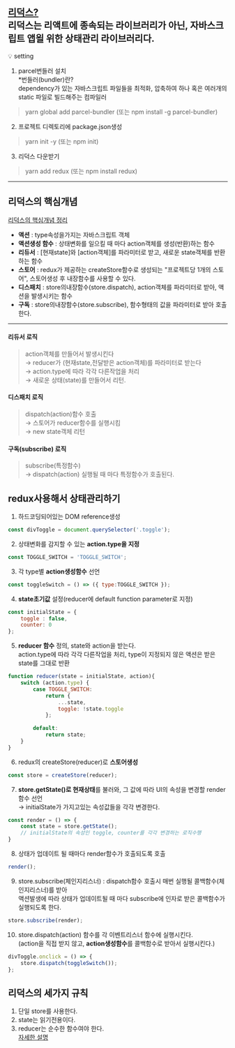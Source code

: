 [리덕스?](https://ko.redux.js.org/introduction/getting-started/)   
리덕스는 리액트에 종속되는 라이브러리가 아닌, 자바스크립트 앱읠 위한 상태관리 라이브러리다.   
---
💡 setting  

1. parcel번들러 설치       
*번들러(bundler)란?    
dependency가 있는 자바스크립트 파일들을 최적화, 압축하여 하나 혹은 여러개의 static 파일로 빌드해주는 컴파일러
>yarn global add parcel-bundler (또는 npm install -g parcel-bundler)

2. 프로젝트 디렉토리에 package.json생성
>yarn init -y (또는  npm init)

3.  리덕스 다운받기
>yarn add redux (또는 npm install redux)
---

## 리덕스의 핵심개념
[리덕스의 핵심개념 정리](https://yina-note.notion.site/react-dd127ec1b4234efabc9c16e15f708c47)

- **액션** : type속성을가지는 자바스크립트 객체
- **액션생성 함수** : 상태변화를 일으킬 때 마다 action객체를 생성(반환)하는 함수
- **리듀서** :  [현재state]와 [action객체]를 파라미터로 받고, 새로운 state객체를 반환하는 함수
- **스토어** : redux가 제공하는 createStore함수로 생성되는 "프로젝트당 1개의 스토어", 스토어생성 후 내장함수를 사용할 수 있다.
- **디스패치** : store의내장함수(store.dispatch), action객체를 파라미터로 받아, 액션을 발생시키는 함수
- **구독** :   store의내장함수(store.subscribe), 함수형태의 값을 파라미터로 받아 호출한다.
---

#### 리듀서 로직
>action객체를 만들어서 발생시킨다    
> → reducer가 (현재state,전달받은 action객체)를 파라미터로 받는다  
> → action.type에 따라 각각 다른작업을 처리   
> → 새로운 상태(state)를 만들어서 리턴.      

#### 디스패치 로직
>dispatch(action)함수 호출    
> → 스토어가 reducer함수를 실행시킴    
> → new state객체 리턴   

#### 구독(subscribe) 로직
>subscribe(특정함수)    
> → dispatch(action) 실행될 때 마다 특정함수가 호출된다.   



## redux사용해서 상태관리하기
1. 하드코딩되어있는 DOM reference생성
```javascript
const divToggle = document.querySelector('.toggle');
```

2. 상태변화를 감지할 수 있는 **action.type을 지정**
```javascript
const TOGGLE_SWITCH = 'TOGGLE_SWITCH';
```

3. 각 type별 **action생성함수** 선언
```javascript
const toggleSwitch = () => ({ type:TOGGLE_SWITCH });
```

4. **state초기값** 설정(reducer에 default function parameter로 지정)
```javascript
const initialState = {
    toggle : false,
    counter: 0
};
``` 

5. **reducer 함수** 정의, state와 action을 받는다.   
   action.type에 따라 각각 다른작업을 처리, type이 지정되지 않은 액션은 받은state를 그대로 반환
```javascript
function reducer(state = initialState, action){
    switch (action.type) {
        case TOGGLE_SWITCH:
            return {
                ...state,
                toggle: !state.toggle
            };
        
        default:
            return state;
    }
}
```

6. redux의 createStore(reducer)로 **스토어생성**
```javascript
const store = createStore(reducer); 
```

7. **store.getState()로 현재상태**를 불러와, 그 값에 따라 UI의 속성을 변경할 render함수 선언   
   → initialState가 가지고있는 속성값들을 각각 변경한다.  
```javascript
const render = () => {
    const state = store.getState();
    // initialState의 속성인 toggle, counter를 각각 변경하는 로직수행 
}
```

8. 상태가 업데이트 될 때마다 render함수가 호출되도록 호출
```javascript
render(); 
```

9. store.subscribe(체인지리스너) : dispatch함수 호출시 매번 실행될 콜백함수(체인지리스너)를 받아       
   액션발생에 따라 상태가 업데이트될 때 마다 subscribe에 인자로 받은 콜백함수가 실행되도록 한다.
```javascript
store.subscribe(render);
```

10. store.dispatch(action) 함수를 각 이벤트리스너 함수에 실행시킨다.    
    (action을 직접 받지 않고, **action생성함수**를 콜백함수로 받아서 실행시킨다.)
```javascript
divToggle.onclick = () => {
    store.dispatch(toggleSwitch());
};
```


## 리덕스의 세가지 규칙
1. 단일 store를 사용한다.
2. state는 읽기전용이다.
3. reducer는 순수한 함수여야 한다.   
[자세한 설명](https://www.notion.so/yina-note/redux-3-2a0cff1cec8c46f38b168dfcf4104003) 


